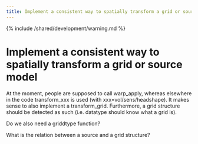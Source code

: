 ```yaml
---
title: Implement a consistent way to spatially transform a grid or source model
---
```


{% include /shared/development/warning.md %}

# Implement a consistent way to spatially transform a grid or source model

At the moment, people are supposed to call warp_apply, whereas elsewhere in the code transform_xxx is used (with xxx=vol/sens/headshape). It makes sense to also implement a transform_grid. Furthermore, a grid structure should be detected as such (i.e. datatype should know what a grid is).

Do we also need a griddtype function?

What is the relation between a source and a grid structure?
